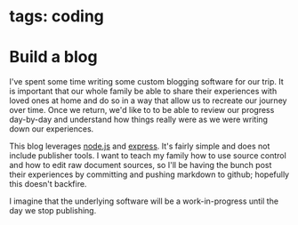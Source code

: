 tags: coding
===
# Build a blog

I've spent some time writing some custom blogging software for our trip.
It is important that our whole family be able to share their experiences
with loved ones at home and do so in a way that allow us to recreate our
journey over time.  Once we return, we'd like to to be able to review our
progress day-by-day and understand how things really were as we were
writing down our experiences.

This blog leverages [node.js](http://nodejs.org/) and
[express](http://expressjs.com/).  It's fairly simple and does not include
publisher tools.  I want to teach my family how to use source control and
how to edit raw document sources, so I'll be having the bunch post their
experiences by committing and pushing markdown to github; hopefully this
doesn't backfire.

I imagine that the underlying software will be a work-in-progress until
the day we stop publishing.

